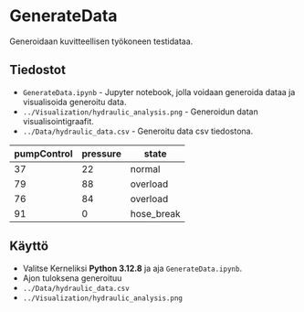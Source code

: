 # GenerateData
Generoidaan kuvitteellisen työkoneen testidataa.

## Tiedostot
- `GenerateData.ipynb` - Jupyter notebook, jolla voidaan generoida dataa ja visualisoida generoitu data.
- `../Visualization/hydraulic_analysis.png` - Generoidun datan visualisointigraafit.
- `../Data/hydraulic_data.csv` - Generoitu data csv tiedostona.

| pumpControl | pressure | state     |
|-------------|----------|-----------|
| 37          | 22       | normal    |
| 79         | 88       | overload  |
| 76         | 84       | overload  |
| 91         | 0        | hose_break|


## Käyttö
- Valitse Kerneliksi **Python 3.12.8** ja aja `GenerateData.ipynb`.
- Ajon tuloksena generoituu
- `../Data/hydraulic_data.csv`
- `../Visualization/hydraulic_analysis.png`
